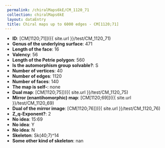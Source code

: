 ```yaml
--- 
 permalink: /chiralMaps6kE/CM_1120_71 
 collection: chiralMaps6kE
 layout: dataEntry
 title: Chiral maps up to 6000 edges - CM[1120;71]
---
```


- **ID**: [CM[1120;71]]({{ site.url }}/test/CM_1120_71)
- **Genus of the underlying surface**: 471
- **Length of the face**: 16
- **Valency**: 56
- **Length of the Petrie polygon**: 560
- **Is the automorphism group solvable?**: S
- **Number of vertices**: 40
- **Number of edges**: 1120
- **Number of faces**: 140
- **The map is self-**: none
- **Dual map**: [CM[1120;75]]({{ site.url }}/test/CM_1120_75)
- **Mirror (enantihomorphic) map**: [CM[1120;69]]({{ site.url }}/test/CM_1120_69)
- **Dual of the mirror image**: [CM[1120;76]]({{ site.url }}/test/CM_1120_76)
- **Z_q-Exponent?**: 2
- **No idea**:  15:69
- **No idea**: Y
- **No idea**: N
- **Skeleton**: Sk(40;7)^14
- **Some other kind of skeleton**: nan
